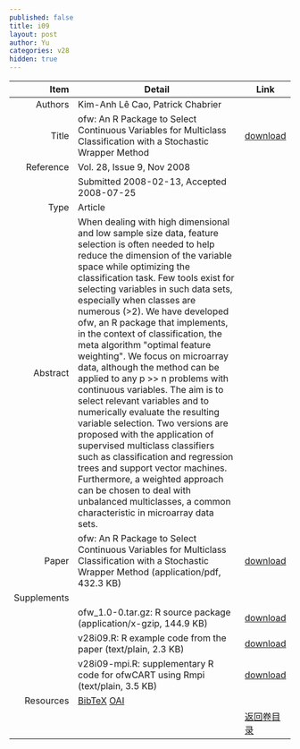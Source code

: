 ```yaml
---
published: false
title: i09
layout: post
author: Yu
categories: v28
hidden: true
---
```


| Item | Detail | Link |
|---:|---|---|
| Authors | Kim-Anh Lê Cao, Patrick Chabrier| |
| Title |ofw: An R Package to Select Continuous Variables for Multiclass Classification with a Stochastic Wrapper Method | [download](http://www.jstatsoft.org/v28/i09/paper) |
| Reference |Vol. 28, Issue 9, Nov 2008 | |
| | Submitted 2008-02-13, Accepted 2008-07-25| | 
| Type | Article| |
| Abstract | When dealing with high dimensional and low sample size data, feature selection is often needed to help reduce the dimension of the variable space while optimizing the classification task. Few tools exist for selecting variables in such data sets, especially when classes are numerous (&gt;2).  We have developed ofw, an R package that implements, in the context of classification, the meta algorithm "optimal feature weighting". We focus on microarray data, although the method can be applied to any p &gt;&gt; n problems with continuous variables. The aim is to select relevant variables and to numerically evaluate the resulting variable selection. Two versions are proposed with the application of supervised multiclass classifiers such as classification and regression trees and support vector machines. Furthermore, a weighted approach can be chosen to deal with unbalanced multiclasses, a common characteristic in microarray data sets.| |
| Paper | ofw: An R Package to Select Continuous Variables for Multiclass Classification with a Stochastic Wrapper Method  (application/pdf, 432.3 KB)| [download](http://www.jstatsoft.org/v28/i09/paper) |
| Supplements | | |
| |ofw_1.0-0.tar.gz: R source package  (application/x-gzip, 144.9 KB)|  [download](http://www.jstatsoft.org/v28/i09/supp/1) |
| |v28i09.R: R example code from the paper   (text/plain, 2.3 KB)|  [download](http://www.jstatsoft.org/v28/i09/supp/2) |
| |v28i09-mpi.R: supplementary R code for ofwCART using Rmpi   (text/plain, 3.5 KB)|  [download](http://www.jstatsoft.org/v28/i09/supp/3) |
| Resources | [BibTeX](http://www.jstatsoft.org/v28/i09/bibtex) [OAI](http://www.jstatsoft.org/oai?verb=GetRecord&identifier=oai.jstatsoft/v28/i09&prefix=oai_dc)| |
| |  | [返回卷目录]({{site.baseurl}}/volume/v28.html) |